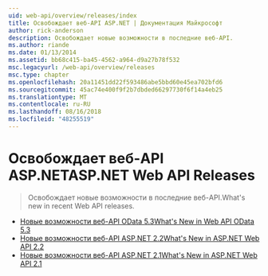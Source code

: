 ```yaml
---
uid: web-api/overview/releases/index
title: Освобождает веб-API ASP.NET | Документация Майкрософт
author: rick-anderson
description: Освобождает новые возможности в последние веб-API.
ms.author: riande
ms.date: 01/13/2014
ms.assetid: bb68c415-ba45-4562-a964-d9a27b78f532
msc.legacyurl: /web-api/overview/releases
msc.type: chapter
ms.openlocfilehash: 20a11451dd22f593486abe5bbd60e45ea702bfd6
ms.sourcegitcommit: 45ac74e400f9f2b7dbded66297730f6f14a4eb25
ms.translationtype: MT
ms.contentlocale: ru-RU
ms.lasthandoff: 08/16/2018
ms.locfileid: "48255519"
---
```

<a name="aspnet-web-api-releases"></a><span data-ttu-id="524e8-103">Освобождает веб-API ASP.NET</span><span class="sxs-lookup"><span data-stu-id="524e8-103">ASP.NET Web API Releases</span></span>
====================
> <span data-ttu-id="524e8-104">Освобождает новые возможности в последние веб-API.</span><span class="sxs-lookup"><span data-stu-id="524e8-104">What's new in recent Web API releases.</span></span>


- [<span data-ttu-id="524e8-105">Новые возможности веб-API OData 5.3</span><span class="sxs-lookup"><span data-stu-id="524e8-105">What's New in Web API OData 5.3</span></span>](whats-new-in-aspnet-web-api-odata-53.md)
- [<span data-ttu-id="524e8-106">Новые возможности веб-API ASP.NET 2.2</span><span class="sxs-lookup"><span data-stu-id="524e8-106">What's New in ASP.NET Web API 2.2</span></span>](whats-new-in-aspnet-web-api-22.md)
- [<span data-ttu-id="524e8-107">Новые возможности веб-API ASP.NET 2.1</span><span class="sxs-lookup"><span data-stu-id="524e8-107">What's New in ASP.NET Web API 2.1</span></span>](whats-new-in-aspnet-web-api-21.md)
